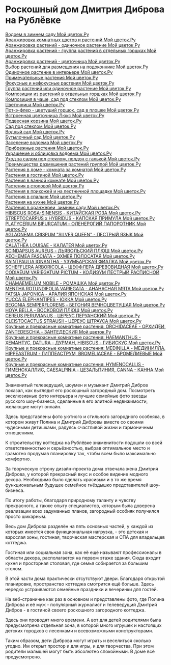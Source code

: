 <h1>Роскошный дом Дмитрия Диброва на Рублёвке</h1>
<p>
<a href="http://www.ma-fleur.ru/index.php?page=130">Водоем в зимнем саду Мой цветок.Ру</a><br>
<a href="http://www.ma-fleur.ru/index.php?page=131">Аранжировка комнатных цветов и растений Мой цветок.Ру</a><br>
<a href="http://www.ma-fleur.ru/index.php?page=132">Аранжировка растений - одиночное растение Мой цветок.Ру</a><br>
<a href="http://www.ma-fleur.ru/index.php?page=133">Аранжировка растений - группа растений в отдельных горшках Мой цветок.Ру</a><br>
<a href="http://www.ma-fleur.ru/index.php?page=134">Аранжировка растений - цветочница Мой цветок.Ру</a><br>
<a href="http://www.ma-fleur.ru/index.php?page=135">Выбор растений для размещения на подоконнике Мой цветок.Ру</a><br>
<a href="http://www.ma-fleur.ru/index.php?page=136">Одиночное растение в интерьере Мой цветок.Ру</a><br>
<a href="http://www.ma-fleur.ru/index.php?page=137">Примечательные растения Мой цветок.Ру</a><br>
<a href="http://www.ma-fleur.ru/index.php?page=138">Фокусные и нефокусные растения Мой цветок.Ру</a><br>
<a href="http://www.ma-fleur.ru/index.php?page=139">Группа растений или одиночное растение Мой цветок.Ру</a><br>
<a href="http://www.ma-fleur.ru/index.php?page=140">Композиции из растений в отдельных горшках Мой цветок.Ру</a><br>
<a href="http://www.ma-fleur.ru/index.php?page=141">Композиция в чаше, сад под стеклом Мой цветок.Ру</a><br>
<a href="http://www.ma-fleur.ru/index.php?page=142">Цветочница Мой цветок.Ру</a><br>
<a href="http://www.ma-fleur.ru/index.php?page=143">Пот-э-флер - цветущий горшок, сад в плошке Мой цветок.Ру</a><br>
<a href="http://www.ma-fleur.ru/index.php?page=144">Встроенная цветочница Люкс Мой цветок.Ру</a><br>
<a href="http://www.ma-fleur.ru/index.php?page=145">Подвесная корзина Мой цветок.Ру</a><br>
<a href="http://www.ma-fleur.ru/index.php?page=146">Сад под стеклом Мой цветок.Ру</a><br>
<a href="http://www.ma-fleur.ru/index.php?page=147">Водный сад Мой цветок.Ру</a><br>
<a href="http://www.ma-fleur.ru/index.php?page=148">Бутылочный сад Мой цветок.Ру</a><br>
<a href="http://www.ma-fleur.ru/index.php?page=149">Заселение водоема Мой цветок.Ру</a><br>
<a href="http://www.ma-fleur.ru/index.php?page=150">Прибрежные растения Мой цветок.Ру</a><br>
<a href="http://www.ma-fleur.ru/index.php?page=151">Украшение и облицовка водоема Мой цветок.Ру</a><br>
<a href="http://www.ma-fleur.ru/index.php?page=152">Уход за садом под стеклом, поддон с галькой Мой цветок.Ру</a><br>
<a href="http://www.ma-fleur.ru/index.php?page=153">Преимущества размещения растений группой Мой цветок.Ру</a><br>
<a href="http://www.ma-fleur.ru/index.php?page=154">Растения в доме - комната за комнатой Мой цветок.Ру</a><br>
<a href="http://www.ma-fleur.ru/index.php?page=155">Растения в гостиной Мой цветок.Ру</a><br>
<a href="http://www.ma-fleur.ru/index.php?page=156">Растения в ванной комнате Мой цветок.Ру</a><br>
<a href="http://www.ma-fleur.ru/index.php?page=157">Растения в столовой Мой цветок.Ру</a><br>
<a href="http://www.ma-fleur.ru/index.php?page=158">Растения в прихожей и на лестничной площадке Мой цветок.Ру</a><br>
<a href="http://www.ma-fleur.ru/index.php?page=159">Растения в спальне Мой цветок.Ру</a><br>
<a href="http://www.ma-fleur.ru/index.php?page=160">Растения на кухне Мой цветок.Ру</a><br>
<a href="http://www.ma-fleur.ru/index.php?page=161">Растения в оранжереи, зимнем саду Мой цветок.Ру</a><br>
<a href="http://www.ma-fleur.ru/index.php?page=162">HIBISCUS ROSA-SINENSIS - КИТАЙСКАЯ РОЗА Мой цветок.Ру</a><br>
<a href="http://www.ma-fleur.ru/index.php?page=163">STREPTOCARPUS x HYBRIDUS - КАПСКАЯ ПРИМУЛА Мой цветок.Ру</a><br>
<a href="http://www.ma-fleur.ru/index.php?page=164">PLATYCERIUM BIFURCATUM - ОЛЕНЕРОГИЙ ПАПОРОТНИК Мой цветок.Ру</a><br>
<a href="http://www.ma-fleur.ru/index.php?page=165">AGLAONEMA CRISPUM "SILVER QUEEN" - ПЕСТРЫЙ ЯЗЫК Мой цветок.Ру</a><br>
<a href="http://www.ma-fleur.ru/index.php?page=166">CALATHEA LOUISAE - КАЛАТЕЯ Мой цветок.Ру</a><br>
<a href="http://www.ma-fleur.ru/index.php?page=167">SCINDAPSUS AUREUS - ДЬЯВОЛЬСКИЙ ПЛЮЩ Мой цветок.Ру</a><br>
<a href="http://www.ma-fleur.ru/index.php?page=168">AECHEMEA FASCIATA - ЭХМЕЯ ПОЛОСАТАЯ Мой цветок.Ру</a><br>
<a href="http://www.ma-fleur.ru/index.php?page=169">SAINTPAULIA IONANTHA - УЗУМБАРСКАЯ ФИАЛКА Мой цветок.Ру</a><br>
<a href="http://www.ma-fleur.ru/index.php?page=170">SCHEFFLERA ARBORICOLA - ШЕФФЛЕРА ДРЕВОВИДНАЯ Мой цветок.Ру</a><br>
<a href="http://www.ma-fleur.ru/index.php?page=171">CODIAEUM VARIEGATUM PICTUM - КОДИЭУМ ПЕСТРЫЙ РАСПИСНОЙ Мой цветок.Ру</a><br>
<a href="http://www.ma-fleur.ru/index.php?page=172">CHAMAEMELUM NOBILE - РОМАШКА Мой цветок.Ру</a><br>
<a href="http://www.ma-fleur.ru/index.php?page=173">MENTHA ROTUNDIFOLIA VARIEGATA - АНАНАСНАЯ МЯТА Мой цветок.Ру</a><br>
<a href="http://www.ma-fleur.ru/index.php?page=174">FATSIA JAPONICA - АРАЛИЯ ЯПОНСКАЯ Мой цветок.Ру</a><br>
<a href="http://www.ma-fleur.ru/index.php?page=175">YUCCA ELEPHANTIPES - ЮККА Мой цветок.Ру</a><br>
<a href="http://www.ma-fleur.ru/index.php?page=176">BEGONIA SEMPERFLORENS - БЕГОНИЯ ВЕЧНОЦВЕТУЩАЯ Мой цветок.Ру</a><br>
<a href="http://www.ma-fleur.ru/index.php?page=177">HOYA BELLA - ВОСКОВОЙ ПЛЮЩ Мой цветок.Ру</a><br>
<a href="http://www.ma-fleur.ru/index.php?page=178">CEREUS PERUVIANUS - ЦЕРЕУС ПЕРУАНСКИЙ Мой цветок.Ру</a><br>
<a href="http://www.ma-fleur.ru/index.php?page=179">CLEISTOCACTUS STRAUSII - ЦЕРЕУС ШТРАУСА Мой цветок.Ру</a><br>
<a href="http://www.ma-fleur.ru/index.php?page=180">Крупные и прекрасные комнатные растения: ORCHIDACEAE - ОРХИДЕИ, ZANTEDESCHIA - ЗАНТЕДЕСКИЯ Мой цветок.Ру</a><br>
<a href="http://www.ma-fleur.ru/index.php?page=181">Крупные и прекрасные комнатные растения: HAEMANTHUS - ХЕМАНТУС, DATURA - ДУРМАН, HIBISCUS - ГИБИСКУС Мой цветок.Ру</a><br>
<a href="http://www.ma-fleur.ru/index.php?page=182">Крупные и прекрасные комнатные растения: MEDINILLA - МЕДИНИЛЛА, HIPPEASTRUM - ГИППЕАСТРУМ, BROMELIACEAE - БРОМЕЛИЕВЫЕ Мой цветок.Ру</a><br>
<a href="http://www.ma-fleur.ru/index.php?page=183">Крупные и прекрасные комнатные растения: HYMENOCALLIS - ГИМЕНОКАЛЛИС, CAESALPINIA - ЦЕЗАЛЬПИНИЯ, СANNА - КАННА Мой цветок.Ру</a><br>
</p>
<p>Знаменитый телеведущий, шоумен и музыкант Дмитрий Дибров показал, как выглядит его роскошный загородный дом. Посмотреть эксклюзивные фото интерьера и лучшие семейные фото звезды русского шоу-бизнеса, сделанные в его элитной недвижимости, желающие могут онлайн.</p>
<p>Здесь представлены фото уютного и стильного загородного особняка, в котором живут Полина и Дмитрий Дибровы вместе со своими чудесными детишками, радуясь счастливой жизни и гармоничным отношениям.</p>
<p>К строительству коттеджа на Рублёвке знаменитости подошли со всей ответственностью и серьёзностью, выбрав оптимальное место и грамотно продумав планировку так, чтобы всем было максимально комфортно.</p>
<p>За творческую строну дизайн-проекта дома отвечала жена Дмитрия Диброва, у которой прекрасный вкус и особое видение модного декора. Необходимо было сделать красивым и в то же время функциональным будущее семейное гнёздышко представителей шоу-бизнеса.</p>
<p>По итогу работы, благодаря природному таланту и чувству прекрасного, а также опыту специалистов, которым была доверена реализации всех задуманных планов, загородный особняк получился просто шикарным.</p>
<p>Весь дом Диброва разделён на пять основных частей, у каждой из которых имеется своя функциональная нагрузка, - это детская и взрослая зоны, гостиная, творческая мастерская и СПА для владельцев коттеджа.</p>
<p>Гостиная или социальная зона, как её ещё называют профессионалы в области декора, располагается на первом этаже здания. Сюда входит кухня и просторная столовая, где семья собирается за большим столом.</p>
<p>В этой части дома практически отсутствуют двери. Благодаря открытой планировке, пространство коттеджа смотрится ещё больше. Здесь нередко устраиваются семейные праздники и вечеринки для гостей.</p>
<p>На веб-страничке как раз в основном и представлены фото, где Полина Диброва и её муж - популярный журналист и телеведущий Дмитрий Дибров - в гостиной своего роскошного загородного коттеджа.</p>
<p>Здесь они проводят много времени. А вот для детей родителями была предусмотрена отдельная зона, в которой много игрушек и настоящих детских городков с лесенками и всевозможными конструкторами.</p>
<p>Таким образом, дети Диброва могут играть и веселиться сколько угодно. Им открыт простор и для игры, и для творчества. При этом родители малышей могут быть абсолютно спокойными. В доме всё предусмотрено.</p>
